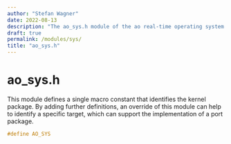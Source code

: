 ```yaml
---
author: "Stefan Wagner"
date: 2022-08-13
description: "The ao_sys.h module of the ao real-time operating system."
draft: true
permalink: /modules/sys/
title: "ao_sys.h"
---
```


# ao_sys.h

This module defines a single macro constant that identifies the kernel package. By adding further definitions, an override of this module can help to identify a specific target, which can support the implementation of a port package.

```c
#define AO_SYS
```
